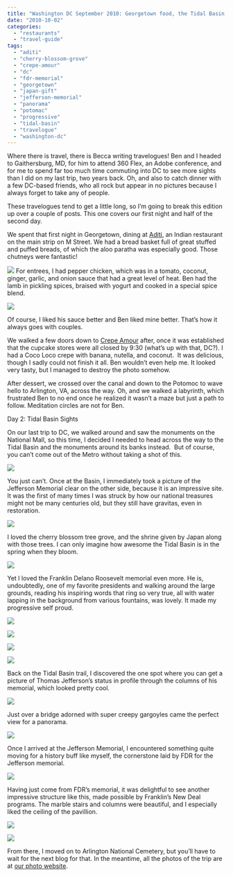 ```yaml
---
title: "Washington DC September 2010: Georgetown food, the Tidal Basin, and FDR and Jefferson Memorials"
date: "2010-10-02"
categories: 
  - "restaurants"
  - "travel-guide"
tags: 
  - "aditi"
  - "cherry-blossom-grove"
  - "crepe-amour"
  - "dc"
  - "fdr-memorial"
  - "georgetown"
  - "japan-gift"
  - "jefferson-memorial"
  - "panorama"
  - "potomac"
  - "progressive"
  - "tidal-basin"
  - "travelogue"
  - "washington-dc"
---
```


Where there is travel, there is Becca writing travelogues! Ben and I headed to Gaithersburg, MD, for him to attend 360 Flex, an Adobe conference, and for me to spend far too much time commuting into DC to see more sights than I did on my last trip, two years back. Oh, and also to catch dinner with a few DC-based friends, who all rock but appear in no pictures because I always forget to take any of people.

These travelogues tend to get a little long, so I’m going to break this edition up over a couple of posts. This one covers our first night and half of the second day.

We spent that first night in Georgetown, dining at [Aditi](http://www.google.com/url?sa=t&source=web&cd=2&ved=0CBkQFDAB&url=http%3A%2F%2Fwww.dineaditi.com%2F&rct=j&q=adita%20indian%20dc&ei=Ga-jTMzjHMSBlAfTy-HSBA&usg=AFQjCNG-yrjOuFtRFNHAkvbVr37annHaSg&sig2=OUWvu5FNFi8iz5Yq_lDmjQ&cad=rja), an Indian restaurant on the main strip on M Street. We had a bread basket full of great stuffed and puffed breads, of which the aloo paratha was especially good. Those chutneys were fantastic!

![](http://www.blastanova.com/photoalbum/Adventures/Washington%20DC%202010/awdc003.jpg)  For entrees, I had pepper chicken, which was in a tomato, coconut, ginger, garlic, and onion sauce that had a great level of heat. Ben had the lamb in pickling spices, braised with yogurt and cooked in a special spice blend.

![](http://www.blastanova.com/photoalbum/Adventures/Washington%20DC%202010/awdc004.jpg)

Of course, I liked his sauce better and Ben liked mine better. That’s how it always goes with couples.

We walked a few doors down to [Crepe Amour](http://www.google.com/url?sa=t&source=web&cd=1&ved=0CBIQFjAA&url=http%3A%2F%2Fwww.crepeamour.com%2F&rct=j&q=crepe%20amour%20dc&ei=hbKjTMSJG8GqlAf2kYD3BA&usg=AFQjCNGLUiuO2Qn0MiHEn08gjX0siJ5e2Q&sig2=28GGvs8WrQvQhm31BNyZjQ&cad=rja) after, once it was established that the cupcake stores were all closed by 9:30 (what’s up with that, DC?). I had a Coco Loco crepe with banana, nutella, and coconut.  It was delicious, though I sadly could not finish it all. Ben wouldn’t even help me. It looked very tasty, but I managed to destroy the photo somehow.

After dessert, we crossed over the canal and down to the Potomoc to wave hello to Arlington, VA, across the way. Oh, and we walked a labyrinth, which frustrated Ben to no end once he realized it wasn’t a maze but just a path to follow. Meditation circles are not for Ben.

Day 2: Tidal Basin Sights

On our last trip to DC, we walked around and saw the monuments on the National Mall, so this time, I decided I needed to head across the way to the Tidal Basin and the monuments around its banks instead.  But of course, you can’t come out of the Metro without taking a shot of this.

![](http://www.blastanova.com/photoalbum/Adventures/Washington%20DC%202010/wdc002.JPG)

You just can’t. Once at the Basin, I immediately took a picture of the Jefferson Memorial clear on the other side, because it is an impressive site. It was the first of many times I was struck by how our national treasures might not be many centuries old, but they still have gravitas, even in restoration.

![](http://www.blastanova.com/photoalbum/Adventures/Washington%20DC%202010/wdc018.JPG)

I loved the cherry blossom tree grove, and the shrine given by Japan along with those trees. I can only imagine how awesome the Tidal Basin is in the spring when they bloom.

![](http://www.blastanova.com/photoalbum/Adventures/Washington%20DC%202010/wdc020.JPG)

Yet I loved the Franklin Delano Roosevelt memorial even more. He is, undoubtedly, one of my favorite presidents and walking around the large grounds, reading his inspiring words that ring so very true, all with water lapping in the background from various fountains, was lovely. It made my progressive self proud.

![](http://www.blastanova.com/photoalbum/Adventures/Washington%20DC%202010/wdc034.JPG)

![](http://www.blastanova.com/photoalbum/Adventures/Washington%20DC%202010/wdc040.JPG)

![](http://www.blastanova.com/photoalbum/Adventures/Washington%20DC%202010/wdc045.JPG)

![](http://www.blastanova.com/photoalbum/Adventures/Washington%20DC%202010/wdc046.JPG)

Back on the Tidal Basin trail, I discovered the one spot where you can get a picture of Thomas Jefferson’s status in profile through the columns of his memorial, which looked pretty cool.

![](http://www.blastanova.com/photoalbum/Adventures/Washington%20DC%202010/wdc052.JPG)

Just over a bridge adorned with super creepy gargoyles came the perfect view for a panorama.

![](http://www.blastanova.com/photoalbum/Adventures/Washington%20DC%202010/wdc058a.jpg)

Once I arrived at the Jefferson Memorial, I encountered something quite moving for a history buff like myself, the cornerstone laid by FDR for the Jefferson memorial.

![](http://www.blastanova.com/photoalbum/Adventures/Washington%20DC%202010/wdc067.JPG)

Having just come from FDR’s memorial, it was delightful to see another impressive structure like this, made possible by Franklin’s New Deal programs. The marble stairs and columns were beautiful, and I especially liked the ceiling of the pavillion.

![](http://www.blastanova.com/photoalbum/Adventures/Washington%20DC%202010/wdc066.JPG)

![](http://www.blastanova.com/photoalbum/Adventures/Washington%20DC%202010/wdc072.JPG)

From there, I moved on to Arlington National Cemetery, but you’ll have to wait for the next blog for that. In the meantime, all the photos of the trip are at [our photo website](http://www.blastanova.com/photoalbum/index.html?path=Adventures/Washington%20DC%202010).
